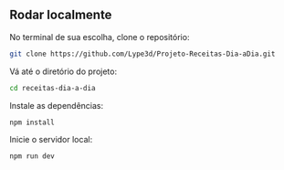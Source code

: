 ## Rodar localmente

No terminal de sua escolha, clone o repositório:

```bash
git clone https://github.com/Lype3d/Projeto-Receitas-Dia-aDia.git
```

Vá até o diretório do projeto:

```bash
cd receitas-dia-a-dia
```

Instale as dependências:

```bash
npm install
```

Inicie o servidor local:

```bash
npm run dev
```